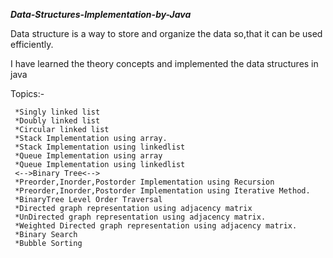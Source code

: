 ***Data-Structures-Implementation-by-Java***
 
 Data structure is a way to store and organize the data so,that it can be used efficiently.

I have learned the theory concepts and implemented the data structures in java

Topics:-
      
     *Singly linked list
     *Doubly linked list
     *Circular linked list
     *Stack Implementation using array.
     *Stack Implementation using linkedlist
     *Queue Implementation using array
     *Queue Implementation using linkedlist
     <-->Binary Tree<-->
     *Preorder,Inorder,Postorder Implementation using Recursion
     *Preorder,Inorder,Postorder Implementation using Iterative Method.
     *BinaryTree Level Order Traversal
     *Directed graph representation using adjacency matrix
     *UnDirected graph representation using adjacency matrix.
     *Weighted Directed graph representation using adjacency matrix.
     *Binary Search
     *Bubble Sorting
